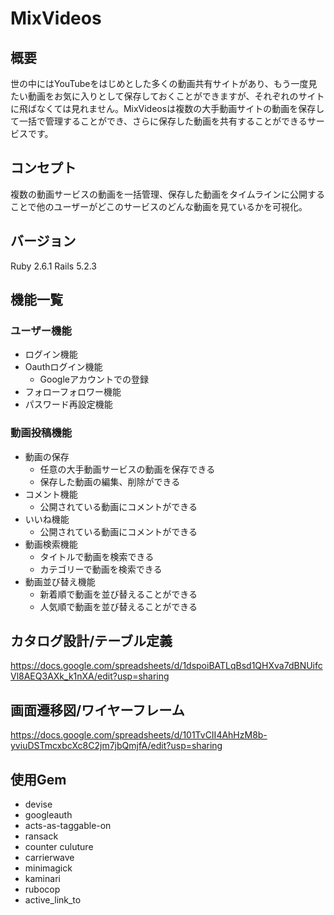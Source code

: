 # MixVideos
## 概要
世の中にはYouTubeをはじめとした多くの動画共有サイトがあり、もう一度見たい動画をお気に入りとして保存しておくことができますが、それぞれのサイトに飛ばなくては見れません。MixVideosは複数の大手動画サイトの動画を保存して一括で管理することができ、さらに保存した動画を共有することができるサービスです。
## コンセプト
複数の動画サービスの動画を一括管理、保存した動画をタイムラインに公開することで他のユーザーがどこのサービスのどんな動画を見ているかを可視化。
## バージョン
Ruby 2.6.1 Rails 5.2.3
## 機能一覧
### ユーザー機能
+ ログイン機能
+ Oauthログイン機能
  + Googleアカウントでの登録
+ フォローフォロワー機能
+ パスワード再設定機能
### 動画投稿機能
+ 動画の保存
  + 任意の大手動画サービスの動画を保存できる
  + 保存した動画の編集、削除ができる
+ コメント機能
  + 公開されている動画にコメントができる
+ いいね機能
  + 公開されている動画にコメントができる
+ 動画検索機能
  + タイトルで動画を検索できる
  + カテゴリーで動画を検索できる
+ 動画並び替え機能
  + 新着順で動画を並び替えることができる
  + 人気順で動画を並び替えることができる
## カタログ設計/テーブル定義
https://docs.google.com/spreadsheets/d/1dspoiBATLqBsd1QHXva7dBNUifcVl8AEQ3AXk_k1nXA/edit?usp=sharing
## 画面遷移図/ワイヤーフレーム
https://docs.google.com/spreadsheets/d/101TvCII4AhHzM8b-yviuDSTmcxbcXc8C2jm7jbQmjfA/edit?usp=sharing
## 使用Gem
+ devise
+ googleauth
+ acts-as-taggable-on
+ ransack
+ counter culuture
+ carrierwave
+ minimagick
+ kaminari
+ rubocop
+ active_link_to